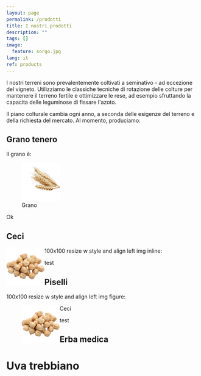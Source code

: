 ```yaml
---
layout: page
permalink: /prodotti
title: I nostri prodotti
description: ""
tags: []
image:
  feature: sorgo.jpg
lang: it
ref: products
---
```


I nostri terreni sono prevalentemente coltivati a seminativo - ad eccezione del vigneto. Utilizziamo le classiche tecniche di rotazione delle colture per mantenere il terreno fertile e ottimizzare le rese, ad esempio sfruttando la capacita delle leguminose di fissare l'azoto.   

Il piano colturale cambia ogni anno, a seconda delle esigenze del terreno e della richiesta del mercato. Al momento, produciamo: 

## Grano tenero
Il grano è:
<figure>
	<img src="/images/wheat.png" style="width:100px;height:100px;">
	<figcaption>Grano</figcaption>
</figure>
Ok


## Ceci


100x100 resize w style and align left img inline:
<img src="/images/chickpeas.png" alt="Ceci" style="width:100px;height:100px;" align="left">    

test


## Piselli

100x100 resize w style and align left img figure:
<figure>
	<img src="/images/chickpeas.png" alt="Ceci" style="width:100px;height:100px;" align="left">
	<figcaption>Ceci</figcaption>
</figure>    

test

## Erba medica

# Uva trebbiano




